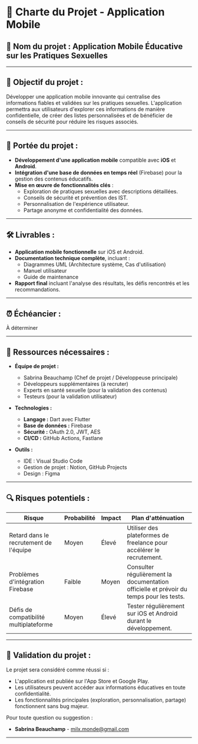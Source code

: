 # 📑 Charte du Projet - Application Mobile

## 📝 **Nom du projet :** Application Mobile Éducative sur les Pratiques Sexuelles

---

## 🚀 **Objectif du projet :**

Développer une application mobile innovante qui centralise des informations fiables et validées sur les pratiques sexuelles. L'application permettra aux utilisateurs d'explorer ces informations de manière confidentielle, de créer des listes personnalisées et de bénéficier de conseils de sécurité pour réduire les risques associés.

---

## 🎯 **Portée du projet :**

- **Développement d'une application mobile** compatible avec **iOS** et **Android**.
- **Intégration d'une base de données en temps réel** (Firebase) pour la gestion des contenus éducatifs.
- **Mise en œuvre de fonctionnalités clés** :
  - Exploration de pratiques sexuelles avec descriptions détaillées.
  - Conseils de sécurité et prévention des IST.
  - Personnalisation de l'expérience utilisateur.
  - Partage anonyme et confidentialité des données.

---

## 🛠️ **Livrables :**

- **Application mobile fonctionnelle** sur iOS et Android.
- **Documentation technique complète**, incluant :
  - Diagrammes UML (Architecture système, Cas d'utilisation)
  - Manuel utilisateur
  - Guide de maintenance
- **Rapport final** incluant l'analyse des résultats, les défis rencontrés et les recommandations.

---

## ⏰ **Échéancier :**

À déterminer

---

## 💼 **Ressources nécessaires :**

- **Équipe de projet :**
  - Sabrina Beauchamp (Chef de projet / Développeuse principale)
  - Développeurs supplémentaires (à recruter)
  - Experts en santé sexuelle (pour la validation des contenus)
  - Testeurs (pour la validation utilisateur)

- **Technologies :**
  - **Langage :** Dart avec Flutter
  - **Base de données :** Firebase
  - **Sécurité :** OAuth 2.0, JWT, AES
  - **CI/CD :** GitHub Actions, Fastlane

- **Outils :**
  - IDE : Visual Studio Code
  - Gestion de projet : Notion, GitHub Projects
  - Design : Figma

---

## 🔍 **Risques potentiels :**

| **Risque**                           | **Probabilité** | **Impact** | **Plan d'atténuation**                        |
|------------------------------------|----------------|------------|---------------------------------------------|
| Retard dans le recrutement de l'équipe | Moyen          | Élevé       | Utiliser des plateformes de freelance pour accélérer le recrutement. |
| Problèmes d'intégration Firebase       | Faible         | Moyen       | Consulter régulièrement la documentation officielle et prévoir du temps pour les tests. |
| Défis de compatibilité multiplateforme | Moyen          | Élevé       | Tester régulièrement sur iOS et Android durant le développement. |

---

## 📧 **Validation du projet :**

Le projet sera considéré comme réussi si :

- L'application est publiée sur l'App Store et Google Play.
- Les utilisateurs peuvent accéder aux informations éducatives en toute confidentialité.
- Les fonctionnalités principales (exploration, personnalisation, partage) fonctionnent sans bug majeur.

Pour toute question ou suggestion :
- **Sabrina Beauchamp** - [milx.monde@gmail.com](mailto:milx.monde@gmail.com)

---
